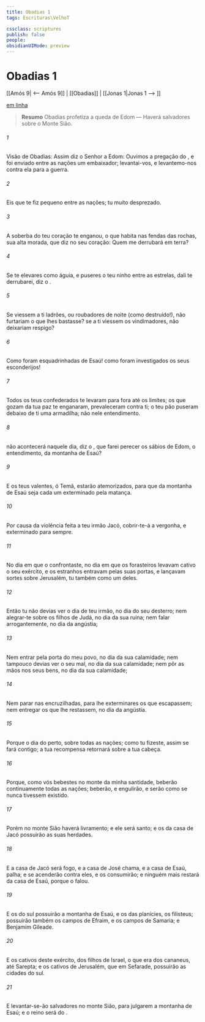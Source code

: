 ```yaml
---
title: Obadias 1
tags: Escrituras\VelhoT

cssclass: scriptures
publish: false
people:
obsidianUIMode: preview
---
```


# Obadias 1
[[Amós 9| <-- Amós 9]] | [[Obadias]] | [[Jonas 1|Jonas 1 --> ]]

[em linha](https://churchofjesuschrist.org/study/scriptures/ot/obad/1?lang=por)

> __Resumo__
Obadias profetiza a queda de Edom — Haverá salvadores sobre o Monte Sião.

###### 1 
Visão de Obadias: Assim diz o Senhor  a Edom: Ouvimos a pregação do , e foi enviado entre as nações um embaixador; levantai-vos, e levantemo-nos contra ela para a guerra.

###### 2 
Eis que te fiz pequeno entre as nações; tu  muito desprezado.

###### 3 
A soberba do teu coração te enganou,  o que habita nas fendas das rochas,  sua alta morada, que diz no seu coração: Quem me derrubará em terra?

###### 4 
Se te elevares como águia, e puseres o teu ninho entre as estrelas, dali te derrubarei, diz o .

###### 5 
Se viessem a ti ladrões, ou roubadores de noite (como  destruído!),  não furtariam o que lhes bastasse? se a ti viessem os vindimadores,  não deixariam respigo?

###### 6 
Como foram esquadrinhadas  de Esaú! como foram investigados os seus esconderijos!

###### 7 
Todos os teus confederados te levaram para fora até os limites; os que gozam da tua paz te enganaram, prevaleceram contra ti;  o teu pão puseram debaixo de ti uma armadilha; não  nele entendimento.

###### 8 
 não acontecerá naquele dia, diz o , que farei perecer os sábios de Edom,  o entendimento, da montanha de Esaú?

###### 9 
E os teus valentes, ó Temã, estarão atemorizados, para que da montanha de Esaú seja cada um exterminado pela matança.

###### 10 
Por causa da violência feita a teu irmão Jacó, cobrir-te-á a vergonha, e  exterminado para sempre.

###### 11 
No dia em que o confrontaste, no dia em que os forasteiros levavam cativo o seu exército, e os estranhos entravam pelas suas portas, e lançavam sortes sobre Jerusalém, tu  também como um deles.

###### 12 
Então tu não devias ver  o dia de teu irmão, no dia do seu desterro; nem alegrar-te sobre os filhos de Judá, no dia da sua ruína; nem falar arrogantemente, no dia da angústia;

###### 13 
Nem entrar pela porta do meu povo, no dia da sua calamidade; nem tampouco devias ver  o seu mal, no dia da sua calamidade; nem pôr as mãos nos seus bens, no dia da sua calamidade;

###### 14 
Nem parar nas encruzilhadas, para lhe exterminares os que escapassem; nem entregar os que lhe restassem, no dia da angústia.

###### 15 
Porque o dia do   perto, sobre todas as nações; como tu fizeste, assim se fará contigo; a tua recompensa retornará sobre a tua cabeça.

###### 16 
Porque, como vós bebestes no monte da minha santidade, beberão  continuamente todas as nações; beberão, e engulirão, e serão como se nunca tivessem existido.

###### 17 
Porém no monte Sião haverá livramento; e ele será santo; e os da casa de Jacó possuirão as suas herdades.

###### 18 
E a casa de Jacó será fogo, e a casa de José chama, e a casa de Esaú, palha; e se acenderão contra eles, e os consumirão; e ninguém mais restará da casa de Esaú, porque o   falou.

###### 19 
E os do sul possuirão a montanha de Esaú, e os das planícies, os filisteus; possuirão também os campos de Efraim, e os campos de Samaria; e Benjamim  Gileade.

###### 20 
E os cativos deste exército, dos filhos de Israel,  o que era dos cananeus, até Sarepta; e os cativos de Jerusalém, que  em Sefarade, possuirão as cidades do sul.

###### 21 
E levantar-se-ão salvadores no monte Sião, para julgarem a montanha de Esaú; e o reino será do .


